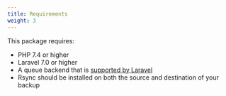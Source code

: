 ```yaml
---
title: Requirements
weight: 3
---
```


This package requires:
- PHP 7.4 or higher 
- Laravel 7.0 or higher
- A queue backend that is [supported by Laravel](https://laravel.com/docs/7.0/queues#driver-prerequisites)
- Rsync should be installed on both the source and destination of your backup
